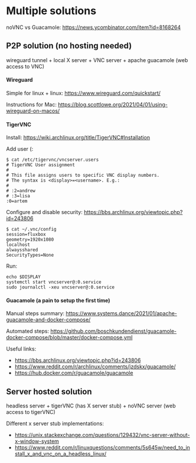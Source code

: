 # Multiple solutions

noVNC vs Guacamole: https://news.ycombinator.com/item?id=8168264

## P2P solution (no hosting needed)
wireguard tunnel + local X server + VNC server + apache guacamole (web access to VNC) 

#### Wireguard
Simple for linux + linux: https://www.wireguard.com/quickstart/

Instructions for Mac: https://blog.scottlowe.org/2021/04/01/using-wireguard-on-macos/

#### TigerVNC
Install:
https://wiki.archlinux.org/title/TigerVNC#Installation

Add user (:
```
$ cat /etc/tigervnc/vncserver.users
# TigerVNC User assignment
#
# This file assigns users to specific VNC display numbers.
# The syntax is <display>=<username>. E.g.:
#
# :2=andrew
# :3=lisa
:0=artem
```

Configure and disable security: https://bbs.archlinux.org/viewtopic.php?id=243806
```
$ cat ~/.vnc/config
session=fluxbox
geometry=1920x1080
localhost
alwaysshared
SecurityTypes=None
```

Run:
```
echo $DISPLAY
systemctl start vncserver@:0.service
sudo journalctl -xeu vncserver@:0.service
```


#### Guacamole (a pain to setup the first time)

Manual steps summary: https://www.systems.dance/2021/01/apache-guacamole-and-docker-compose/

Automated steps: https://github.com/boschkundendienst/guacamole-docker-compose/blob/master/docker-compose.yml

Useful links:
- https://bbs.archlinux.org/viewtopic.php?id=243806
- https://www.reddit.com/r/archlinux/comments/jzdskx/guacamole/
- https://hub.docker.com/r/guacamole/guacamole


## Server hosted solution
headless server + tigerVNC (has X server stub) + noVNC server (web access to tigerVNC)

Different x server stub implementations:
- https://unix.stackexchange.com/questions/129432/vnc-server-without-x-window-system
- https://www.reddit.com/r/linuxquestions/comments/5s645w/need_to_install_x_and_vnc_on_a_headless_linux/

